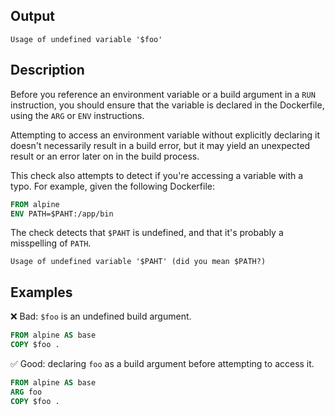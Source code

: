 ## Output

```text
Usage of undefined variable '$foo'
```

## Description

Before you reference an environment variable or a build argument in a `RUN`
instruction, you should ensure that the variable is declared in the Dockerfile,
using the `ARG` or `ENV` instructions.

Attempting to access an environment variable without explicitly declaring it
doesn't necessarily result in a build error, but it may yield an unexpected
result or an error later on in the build process.

This check also attempts to detect if you're accessing a variable with a typo.
For example, given the following Dockerfile:

```dockerfile
FROM alpine
ENV PATH=$PAHT:/app/bin
```

The check detects that `$PAHT` is undefined, and that it's probably a
misspelling of `PATH`.

```text
Usage of undefined variable '$PAHT' (did you mean $PATH?)
```

## Examples

❌ Bad: `$foo` is an undefined build argument.

```dockerfile
FROM alpine AS base
COPY $foo .
```

✅ Good: declaring `foo` as a build argument before attempting to access it.

```dockerfile
FROM alpine AS base
ARG foo
COPY $foo .
```
